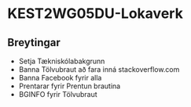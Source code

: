 # KEST2WG05DU-Lokaverk

## Breytingar 
 - Setja Tækniskólabakgrunn
 - Banna Tölvubraut að fara inná stackoverflow.com
 - Banna Facebook fyrir alla
 - Prentarar fyrir Prentun brautina
 - BGINFO fyrir Tölvubraut
 
